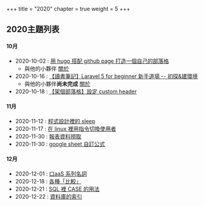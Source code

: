 +++
title = "2020"
chapter = true
weight = 5
+++

## 2020主題列表
#### 10月
* 2020-10-02 : [用 hugo 搭配 github page 打造一個自己的部落格](/posts/2020/10/setting-github-page-with-hugo)
    + 與他的小夥伴 [關於](/posts/2020/10/setting-github-page-with-hugo-murmur)
* 2020-10-16 : [【讀書筆記】Laravel 5 for beginner 新手道場 -- 初探&建環境](/posts/2020/10/laravel5-book-kj-01)
    + 與他的小夥伴**尚未完成** [關於](/posts/2020/10/laravel5-book-kj-01-murmur)
* 2020-10-18 : [【架個部落格】設定 custom header](/posts/2020/10/change-custom-style)

#### 11月
* 2020-11-12 : [程式設計裡的 sleep](/posts/2020/11/sleep)
* 2020-11-17 : [在 linux 裡用指令切換使用者](/posts/2020/11/su-user)
* 2020-11-30 : [報表資料撈取](/posts/2020/11/select-data)
* 2020-11-30 : [google sheet 自訂公式](/posts/2020/11/google-sheet-formula)

#### 12月
* 2020-12-01 : [口aaS 系列名詞](/posts/2020/12/xaas)
* 2020-12-18 : [各種「比較」](/posts/2020/12/compare)
* 2020-12-21 : [SQL 裡 CASE 的用法](/posts/2020/12/sql-case)
* 2020-12-22 : [資料庫的索引](/posts/2020/12/database-index)
